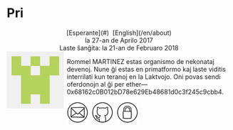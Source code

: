 Pri
===

<center>[Esperante](#)  [English](/en/about)</center>
<center>la 27-an de Aprilo 2017</center>
<center>Laste ŝanĝita: la 21-an de Februaro 2018</center>

<img style="margin-right: 0.5em; margin-bottom: 0.5em;" src="/bildoj/identicon.png" alt="Ve!" title="Ve!" align="left" />

Rommel MARTINEZ estas organismo de nekonataj devenoj. Nune ĝi estas en primatformo kaj laste viditis interrilati kun teranoj en la Laktvojo. Oni povas sendi oferdonojn al ĝi per ether—0x68162c0B012bD78e629Eb48681d0c3f245c9cbb4.

[![ebzzry@ebzzry.io](/bildoj/icon_mail_01_48x48.png "ebzzry@ebzzry.io")](mailto:ebzzry@ebzzry.io)  [![github.com/ebzzry](/bildoj/icon_github_01_48x48.png "github.com/ebzzry")](https://github.com/ebzzry)  [![GPG](/bildoj/icon_gnupg_01_48x48.png "GPG")](/sxlosiloj/ebzzry-gnupg.pub)
